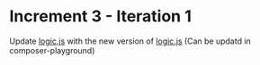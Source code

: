 # Increment 3 - Iteration 1

Update [logic.js](../Increment%202/log-network/lib/logic.js) with the new version of [logic.js](logic.js) (Can be updatd in composer-playground)


